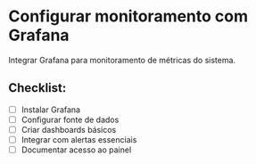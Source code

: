 # Configurar monitoramento com Grafana

Integrar Grafana para monitoramento de métricas do sistema.

## Checklist:
- [ ] Instalar Grafana
- [ ] Configurar fonte de dados
- [ ] Criar dashboards básicos
- [ ] Integrar com alertas essenciais
- [ ] Documentar acesso ao painel
